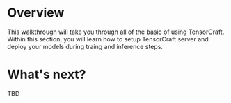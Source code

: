 # Overview

This walkthrough will take you through all of the basic of using TensorCraft.
Within this section, you will learn how to setup TensorCraft server and deploy
your models during traing and inference steps.

# What's next?

TBD